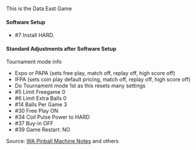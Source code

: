 This is the Data East Game
#### Software Setup
-   #7 Install HARD.
#### Standard Adjustments after Software Setup
Tournament mode info
-   Expo or PAPA (sets free play, match off, replay off, high score off)
-   IFPA (sets coin play default pricing, match off, replay off, high score off)
-   Do Tournament mode 1st as this resets many settings
-   #5 Limit Freegame 0
-   #6 Limit Extra Balls 0
-   #14 Balls Per Game 3
-   #30 Free Play ON
-   #34 Coil Pulse Power to HARD
-   #37 Buy-in OFF
-   #39 Game Restart: NO

Source: [WA Pinball Machine Notes](http://wapinball.net/setups/) and others
